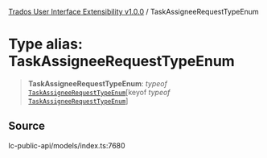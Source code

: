 [Trados User Interface Extensibility v1.0.0](../wiki/globals) / TaskAssigneeRequestTypeEnum

# Type alias: TaskAssigneeRequestTypeEnum

> **TaskAssigneeRequestTypeEnum**: *typeof* [`TaskAssigneeRequestTypeEnum`](../wiki/Variable.TaskAssigneeRequestTypeEnum)\[keyof *typeof* [`TaskAssigneeRequestTypeEnum`](../wiki/Variable.TaskAssigneeRequestTypeEnum)\]

## Source

lc-public-api/models/index.ts:7680
